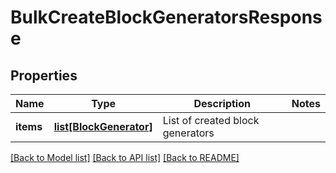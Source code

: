 # BulkCreateBlockGeneratorsResponse

## Properties
Name | Type | Description | Notes
------------ | ------------- | ------------- | -------------
**items** | [**list[BlockGenerator]**](BlockGenerator.md) | List of created block generators | 

[[Back to Model list]](../README.md#documentation-for-models) [[Back to API list]](../README.md#documentation-for-api-endpoints) [[Back to README]](../README.md)


